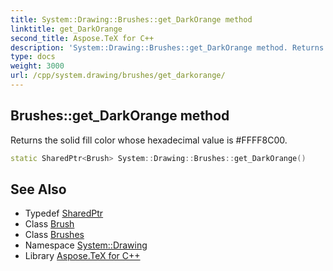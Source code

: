 ```yaml
---
title: System::Drawing::Brushes::get_DarkOrange method
linktitle: get_DarkOrange
second_title: Aspose.TeX for C++
description: 'System::Drawing::Brushes::get_DarkOrange method. Returns the solid fill color whose hexadecimal value is #FFFF8C00 in C++.'
type: docs
weight: 3000
url: /cpp/system.drawing/brushes/get_darkorange/
---
```

## Brushes::get_DarkOrange method


Returns the solid fill color whose hexadecimal value is #FFFF8C00.

```cpp
static SharedPtr<Brush> System::Drawing::Brushes::get_DarkOrange()
```

## See Also

* Typedef [SharedPtr](../../../system/sharedptr/)
* Class [Brush](../../brush/)
* Class [Brushes](../)
* Namespace [System::Drawing](../../)
* Library [Aspose.TeX for C++](../../../)
